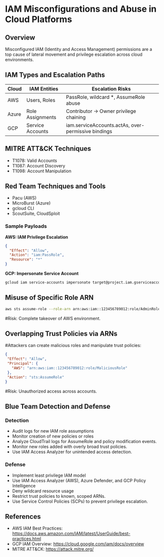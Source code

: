 # IAM Misconfigurations and Abuse in Cloud Platforms

## Overview
Misconfigured IAM (Identity and Access Management) permissions are a top cause of lateral movement and privilege escalation across cloud environments.

## IAM Types and Escalation Paths
| Cloud | IAM Entities | Escalation Risks |
|-------|--------------|------------------|
| AWS   | Users, Roles | PassRole, wildcard *, AssumeRole abuse |
| Azure | Role Assignments | Contributor -> Owner privilege chaining |
| GCP   | Service Accounts | iam.serviceAccounts.actAs, over-permissive bindings |

## MITRE ATT&CK Techniques
- T1078: Valid Accounts
- T1087: Account Discovery
- T1098: Account Manipulation

## Red Team Techniques and Tools
- Pacu (AWS)
- MicroBurst (Azure)
- gcloud CLI
- ScoutSuite, CloudSploit

### Sample Payloads

**AWS: IAM Privilege Escalation**
```json
{
  "Effect": "Allow",
  "Action": "iam:PassRole",
  "Resource": "*"
}
```

**GCP: Impersonate Service Account**
```bash
gcloud iam service-accounts impersonate target@project.iam.gserviceaccount.com
```

## Misuse of Specific Role ARN
```bash
aws sts assume-role --role-arn arn:aws:iam::123456789012:role/AdminRole --role-session-name attackerSession
```
 #Risk: Complete takeover of AWS environment.
## Overlapping Trust Policies via ARNs
 #Attackers can create malicious roles and manipulate trust policies:
 ```json
 {
  "Effect": "Allow",
  "Principal": {
    "AWS": "arn:aws:iam::123456789012:role/MaliciousRole"
  },
  "Action": "sts:AssumeRole"
}

 ```
 #Risk: Unauthorized access across accounts.


## Blue Team Detection and Defense

### Detection
- Audit logs for new IAM role assumptions
- Monitor creation of new policies or roles
- Analyze CloudTrail logs for AssumeRole and policy modification events.
- Monitor new roles added with overly broad trust policies.
- Use IAM Access Analyzer for unintended access detection.

### Defense
- Implement least privilege IAM model
- Use IAM Access Analyzer (AWS), Azure Defender, and GCP Policy Intelligence
- Deny wildcard resource usage
- Restrict trust policies to known, scoped ARNs.
- Use Service Control Policies (SCPs) to prevent privilege escalation.

## References
- AWS IAM Best Practices: https://docs.aws.amazon.com/IAM/latest/UserGuide/best-practices.html
- GCP IAM Overview: https://cloud.google.com/iam/docs/overview
- MITRE ATT&CK: https://attack.mitre.org/
